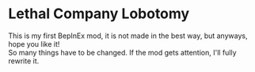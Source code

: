# Lethal Company Lobotomy
This is my first BepInEx mod, it is not made in the best way, but anyways, hope you like it!  
So many things have to be changed. If the mod gets attention, I'll fully rewrite it.
